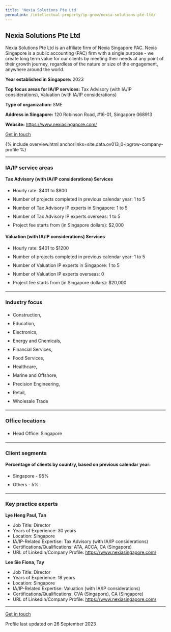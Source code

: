 ```yaml
---
title: 'Nexia Solutions Pte Ltd'
permalink: /intellectual-property/ip-grow/nexia-solutions-pte-ltd/
---
```


## Nexia Solutions Pte Ltd

Nexia Solutions Pte Ltd is an affiliate firm of Nexia Singapore PAC. Nexia Singapore is a public accounting (PAC) firm with a single purpose - we create long term value for our clients by meeting their needs at any point of their growth journey, regardless of the nature or size of the engagement, anywhere around the world.

<b>Year established in Singapore:</b> 2023

<b>Top focus areas for IA/IP services:</b> Tax Advisory (with IA/IP considerations), Valuation (with IA/IP considerations)

<b>Type of organization:</b> SME

<b>Address in Singapore:</b> 120 Robinson Road, #16-01, Singapore 068913

<b>Website:</b> <a href='https://www.nexiasingapore.com/'>https://www.nexiasingapore.com/</a>

<a class='btn' href='https://form.gov.sg/650bb6434284830013f329a3' target='_blank' rel='noopener'>Get in touch</a>

{% include overview.html anchorlinks=site.data.ov013_0-ipgrow-company-profile %}

---
<a name='ip-related-service-areas'></a>
### IA/IP service areas

**Tax Advisory (with IA/IP considerations) Services**

<ul>
<li style='line-height: 27px; margin: 0px 0px !important'>Hourly rate:  $401 to $800</li>
<li style='line-height: 27px; margin: 0px 0px !important'>Number of projects completed in previous calendar year: 1 to 5</li>
<li style='line-height: 27px; margin: 0px 0px !important'>Number of Tax Advisory IP experts in Singapore: 1 to 5 </li>
<li style='line-height: 27px; margin: 0px 0px !important'>Number of Tax Advisory IP experts overseas: 1 to 5 </li>
<li style='line-height: 27px; margin: 0px 0px !important'>Project fee starts from (in Singapore dollars):  $2,000</li>
</ul>

**Valuation (with IA/IP considerations) Services**

<ul>
<li style='line-height: 27px; margin: 0px 0px !important'>Hourly rate:  $401 to $1200</li>
<li style='line-height: 27px; margin: 0px 0px !important'>Number of projects completed in previous calendar year: 1 to 5</li>
<li style='line-height: 27px; margin: 0px 0px !important'>Number of Valuation IP experts in Singapore: 1 to 5</li>
<li style='line-height: 27px; margin: 0px 0px !important'>Number of Valuation IP experts overseas: 0</li>
<li style='line-height: 27px; margin: 0px 0px !important'>Project fee starts from (in Singapore dollars):  $20,000</li>
</ul>

---
<a name='industry-focus'></a>
### Industry focus

<ul><li style='line-height: 27px; margin: 0px 0px !important'> Construction, </li><li style='line-height: 27px; margin: 0px 0px !important'>Education, </li><li style='line-height: 27px; margin: 0px 0px !important'>Electronics, </li><li style='line-height: 27px; margin: 0px 0px !important'>Energy and Chemicals, </li><li style='line-height: 27px; margin: 0px 0px !important'>Financial Services, </li><li style='line-height: 27px; margin: 0px 0px !important'>Food Services, </li><li style='line-height: 27px; margin: 0px 0px !important'>Healthcare, </li><li style='line-height: 27px; margin: 0px 0px !important'>Marine and Offshore, </li><li style='line-height: 27px; margin: 0px 0px !important'>Precision Engineering, </li><li style='line-height: 27px; margin: 0px 0px !important'>Retail, </li><li style='line-height: 27px; margin: 0px 0px !important'>Wholesale Trade</li></ul>

---
<a name='office-locations'></a>
### Office locations

<ul><li style='line-height: 27px; margin: 0px 0px !important'> Head Office: Singapore</li></ul>

---
<a name='client-segments'></a>
### Client segments

**Percentage of clients by country, based on previous calendar year:**

<ul><li style='line-height: 27px; margin: 0px 0px !important'> Singapore - 95%</li><li style='line-height: 27px; margin: 0px 0px !important'>Others - 5%</li></ul>

---
<a name='key-practice-experts'></a>
### Key practice experts

**Lye Heng Paul, Tan**

- Job Title: Director
- Years of Experience: 30 years
- Location: Singapore
- IA/IP-Related Expertise: Tax Advisory (with IA/IP considerations)
- Certifications/Qualifications: ATA, ACCA, CA (Singapore)
- URL of LinkedIn/Company Profile: <a href="https://www.nexiasingapore.com/" target="_blank" rel="noopener">https://www.nexiasingapore.com/</a>

**Lee Sie Fiona, Tay**

- Job Title: Director
- Years of Experience: 18 years
- Location: Singapore
- IA/IP-Related Expertise: Valuation (with IA/IP considerations)
- Certifications/Qualifications: CVA (Singapore), CA (Singapore)
- URL of LinkedIn/Company Profile: <a href="https://www.nexiasingapore.com/" target="_blank" rel="noopener">https://www.nexiasingapore.com/</a>

---
<p>
<a class='btn' href='https://form.gov.sg/650bb6434284830013f329a3' target='_blank' rel='noopener'>Get in touch</a>
</p>
Profile last updated on 26 September 2023
